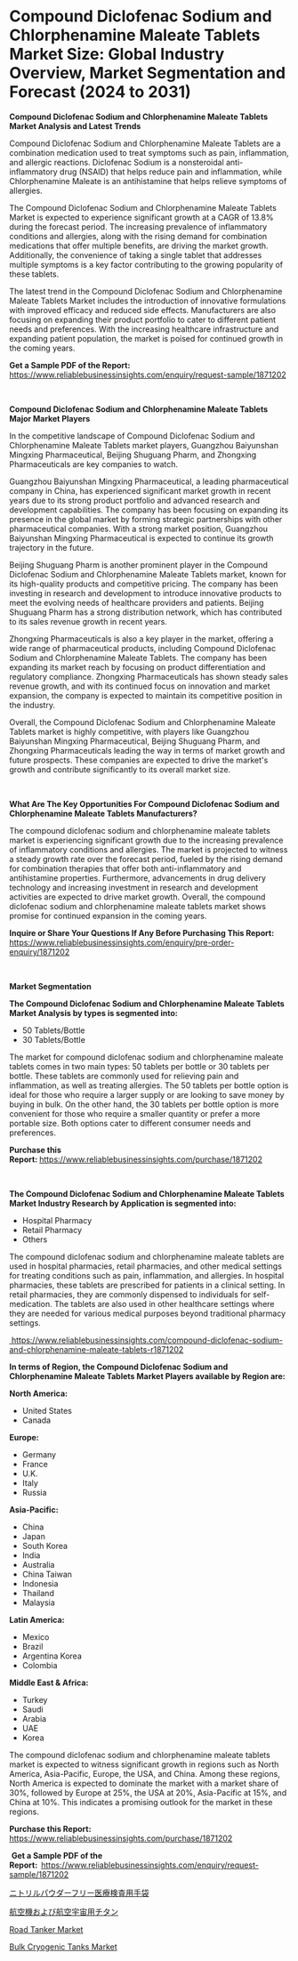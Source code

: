 <p><h1>Compound Diclofenac Sodium and Chlorphenamine Maleate Tablets Market Size: Global Industry Overview, Market Segmentation and Forecast (2024 to 2031)</h1></p><p><strong>Compound Diclofenac Sodium and Chlorphenamine Maleate Tablets Market Analysis and Latest Trends</strong></p>
<p><p>Compound Diclofenac Sodium and Chlorphenamine Maleate Tablets are a combination medication used to treat symptoms such as pain, inflammation, and allergic reactions. Diclofenac Sodium is a nonsteroidal anti-inflammatory drug (NSAID) that helps reduce pain and inflammation, while Chlorphenamine Maleate is an antihistamine that helps relieve symptoms of allergies.</p><p>The Compound Diclofenac Sodium and Chlorphenamine Maleate Tablets Market is expected to experience significant growth at a CAGR of 13.8% during the forecast period. The increasing prevalence of inflammatory conditions and allergies, along with the rising demand for combination medications that offer multiple benefits, are driving the market growth. Additionally, the convenience of taking a single tablet that addresses multiple symptoms is a key factor contributing to the growing popularity of these tablets.</p><p>The latest trend in the Compound Diclofenac Sodium and Chlorphenamine Maleate Tablets Market includes the introduction of innovative formulations with improved efficacy and reduced side effects. Manufacturers are also focusing on expanding their product portfolio to cater to different patient needs and preferences. With the increasing healthcare infrastructure and expanding patient population, the market is poised for continued growth in the coming years.</p></p>
<p><strong>Get a Sample PDF of the Report:&nbsp;</strong> <a href="https://www.reliablebusinessinsights.com/enquiry/request-sample/1871202">https://www.reliablebusinessinsights.com/enquiry/request-sample/1871202</a></p>
<p>&nbsp;</p>
<p><strong>Compound Diclofenac Sodium and Chlorphenamine Maleate Tablets Major Market Players</strong></p>
<p><p>In the competitive landscape of Compound Diclofenac Sodium and Chlorphenamine Maleate Tablets market players, Guangzhou Baiyunshan Mingxing Pharmaceutical, Beijing Shuguang Pharm, and Zhongxing Pharmaceuticals are key companies to watch. </p><p>Guangzhou Baiyunshan Mingxing Pharmaceutical, a leading pharmaceutical company in China, has experienced significant market growth in recent years due to its strong product portfolio and advanced research and development capabilities. The company has been focusing on expanding its presence in the global market by forming strategic partnerships with other pharmaceutical companies. With a strong market position, Guangzhou Baiyunshan Mingxing Pharmaceutical is expected to continue its growth trajectory in the future.</p><p>Beijing Shuguang Pharm is another prominent player in the Compound Diclofenac Sodium and Chlorphenamine Maleate Tablets market, known for its high-quality products and competitive pricing. The company has been investing in research and development to introduce innovative products to meet the evolving needs of healthcare providers and patients. Beijing Shuguang Pharm has a strong distribution network, which has contributed to its sales revenue growth in recent years.</p><p>Zhongxing Pharmaceuticals is also a key player in the market, offering a wide range of pharmaceutical products, including Compound Diclofenac Sodium and Chlorphenamine Maleate Tablets. The company has been expanding its market reach by focusing on product differentiation and regulatory compliance. Zhongxing Pharmaceuticals has shown steady sales revenue growth, and with its continued focus on innovation and market expansion, the company is expected to maintain its competitive position in the industry.</p><p>Overall, the Compound Diclofenac Sodium and Chlorphenamine Maleate Tablets market is highly competitive, with players like Guangzhou Baiyunshan Mingxing Pharmaceutical, Beijing Shuguang Pharm, and Zhongxing Pharmaceuticals leading the way in terms of market growth and future prospects. These companies are expected to drive the market's growth and contribute significantly to its overall market size.</p></p>
<p>&nbsp;</p>
<p><strong>What Are The Key Opportunities For Compound Diclofenac Sodium and Chlorphenamine Maleate Tablets Manufacturers?</strong></p>
<p><p>The compound diclofenac sodium and chlorphenamine maleate tablets market is experiencing significant growth due to the increasing prevalence of inflammatory conditions and allergies. The market is projected to witness a steady growth rate over the forecast period, fueled by the rising demand for combination therapies that offer both anti-inflammatory and antihistamine properties. Furthermore, advancements in drug delivery technology and increasing investment in research and development activities are expected to drive market growth. Overall, the compound diclofenac sodium and chlorphenamine maleate tablets market shows promise for continued expansion in the coming years.</p></p>
<p><strong>Inquire or Share Your Questions If Any Before Purchasing This Report:</strong> <a href="https://www.reliablebusinessinsights.com/enquiry/pre-order-enquiry/1871202">https://www.reliablebusinessinsights.com/enquiry/pre-order-enquiry/1871202</a></p>
<p>&nbsp;</p>
<p><strong>Market Segmentation</strong></p>
<p><strong>The Compound Diclofenac Sodium and Chlorphenamine Maleate Tablets Market Analysis by types is segmented into:</strong></p>
<p><ul><li>50 Tablets/Bottle</li><li>30 Tablets/Bottle</li></ul></p>
<p><p>The market for compound diclofenac sodium and chlorphenamine maleate tablets comes in two main types: 50 tablets per bottle or 30 tablets per bottle. These tablets are commonly used for relieving pain and inflammation, as well as treating allergies. The 50 tablets per bottle option is ideal for those who require a larger supply or are looking to save money by buying in bulk. On the other hand, the 30 tablets per bottle option is more convenient for those who require a smaller quantity or prefer a more portable size. Both options cater to different consumer needs and preferences.</p></p>
<p><strong>Purchase this Report:&nbsp;</strong><a href="https://www.reliablebusinessinsights.com/purchase/1871202">https://www.reliablebusinessinsights.com/purchase/1871202</a></p>
<p>&nbsp;</p>
<p><strong>The Compound Diclofenac Sodium and Chlorphenamine Maleate Tablets Market Industry Research by Application is segmented into:</strong></p>
<p><ul><li>Hospital Pharmacy</li><li>Retail Pharmacy</li><li>Others</li></ul></p>
<p><p>The compound diclofenac sodium and chlorphenamine maleate tablets are used in hospital pharmacies, retail pharmacies, and other medical settings for treating conditions such as pain, inflammation, and allergies. In hospital pharmacies, these tablets are prescribed for patients in a clinical setting. In retail pharmacies, they are commonly dispensed to individuals for self-medication. The tablets are also used in other healthcare settings where they are needed for various medical purposes beyond traditional pharmacy settings.</p></p>
<p><a href="https://www.reliablebusinessinsights.com/compound-diclofenac-sodium-and-chlorphenamine-maleate-tablets-r1871202">&nbsp;https://www.reliablebusinessinsights.com/compound-diclofenac-sodium-and-chlorphenamine-maleate-tablets-r1871202</a></p>
<p><strong>In terms of Region, the Compound Diclofenac Sodium and Chlorphenamine Maleate Tablets Market Players available by Region are:</strong></p>
<p>
    <p> <strong> North America: </strong>
        <ul>
            <li>United States</li>
            <li>Canada</li>
        </ul>
        </p> 
    <p> <strong> Europe: </strong>
        <ul>
            <li>Germany</li>
            <li>France</li>
            <li>U.K.</li>
            <li>Italy</li>
            <li>Russia</li>
        </ul>
        </p> 
    <p> <strong> Asia-Pacific: </strong>
        <ul>
            <li>China</li>
            <li>Japan</li>
            <li>South Korea</li>
            <li>India</li>
            <li>Australia</li>
            <li>China Taiwan</li>
            <li>Indonesia</li>
            <li>Thailand</li>
            <li>Malaysia</li>
        </ul>
        </p> 
    <p> <strong> Latin America: </strong>
        <ul>
            <li>Mexico</li>
            <li>Brazil</li>
            <li>Argentina Korea</li>
            <li>Colombia</li>
        </ul>
        </p> 
    <p> <strong> Middle East & Africa: </strong>
        <ul>
            <li>Turkey</li>
            <li>Saudi</li>
            <li>Arabia</li>
            <li>UAE</li>
            <li>Korea</li>
        </ul>
    </p>
    </p>
<p><p>The compound diclofenac sodium and chlorphenamine maleate tablets market is expected to witness significant growth in regions such as North America, Asia-Pacific, Europe, the USA, and China. Among these regions, North America is expected to dominate the market with a market share of 30%, followed by Europe at 25%, the USA at 20%, Asia-Pacific at 15%, and China at 10%. This indicates a promising outlook for the market in these regions.</p></p>
<p><strong>Purchase this Report: </strong><a href="https://www.reliablebusinessinsights.com/purchase/1871202">https://www.reliablebusinessinsights.com/purchase/1871202</a></p>
<p>&nbsp;<strong>Get a Sample PDF of the Report:&nbsp;&nbsp;</strong><a href="https://www.reliablebusinessinsights.com/enquiry/request-sample/1871202">https://www.reliablebusinessinsights.com/enquiry/request-sample/1871202</a></p>
<p><strong></strong></p>
<p><p><a href="https://github.com/deonnorth8/Market-Research-Report-List-2/blob/main/6075847178400.md">ニトリルパウダーフリー医療検査用手袋</a></p><p><a href="https://github.com/LizaHeller2023/Market-Research-Report-List-1/blob/main/8337475178401.md">航空機および航空宇宙用チタン</a></p><p><a href="https://github.com/peachesmcdowel1/Market-Research-Report-List-3/blob/main/road-tanker-market.md">Road Tanker Market</a></p><p><a href="https://github.com/edytherolanlouisejk1miz0wig/Market-Research-Report-List-3/blob/main/bulk-cryogenic-tanks-market.md">Bulk Cryogenic Tanks Market</a></p></p>